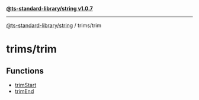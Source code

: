 [**@ts-standard-library/string v1.0.7**](../../README.md)

***

[@ts-standard-library/string](../../modules.md) / trims/trim

# trims/trim

## Functions

- [trimStart](functions/trimStart.md)
- [trimEnd](functions/trimEnd.md)
